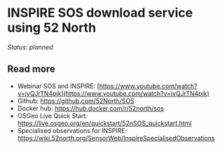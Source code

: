 # INSPIRE SOS download service using 52 North

*Status: planned*

## Read more

- Webinar SOS and INSPIRE: [https://www.youtube.com/watch?v=jyQJrTN4pjk](https://www.youtube.com/watch?v=jyQJrTN4pjk)
- Github: https://github.com/52North/SOS
- Docker hub: https://hub.docker.com/r/52north/sos
- OSGeo Live Quick Start: https://live.osgeo.org/en/quickstart/52nSOS_quickstart.html
- Specialised observations for INSPIRE: https://wiki.52north.org/SensorWeb/InspireSpecialisedObservations
